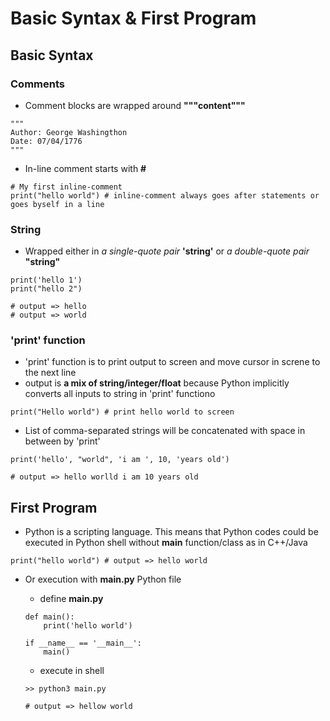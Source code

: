 # Basic Syntax & First Program

## Basic Syntax

### Comments
* Comment blocks are wrapped around **"""content"""**
```
"""
Author: George Washingthon
Date: 07/04/1776
"""
```
* In-line comment starts with **#**
```
# My first inline-comment
print("hello world") # inline-comment always goes after statements or goes byself in a line
```

### String
* Wrapped either in _a single-quote pair_ **'string'** or _a double-quote pair_ **"string"**
```
print('hello 1')
print("hello 2")

# output => hello
# output => world
``` 

### 'print' function
* 'print' function is to print output to screen and move cursor in screne to the next line
*  output is **a mix of string/integer/float** because Python implicitly converts all inputs to string in 'print' functiono
```
print("Hello world") # print hello world to screen
```
* List of comma-separated strings will be concatenated with space in between by 'print'
```
print('hello', "world", 'i am ', 10, 'years old')

# output => hello worlld i am 10 years old
```

## First Program
* Python is a scripting language. This means that Python codes could be executed in Python shell without **main** function/class as in C++/Java 
```
print("hello world") # output => hello world
```
- Or execution with **main.py** Python file
	- define **main.py**
	```
	def main():
		print('hello world')

	if __name__ == '__main__':
		main()
	```

	- execute in shell
	```
	>> python3 main.py

	# output => hellow world
	```
